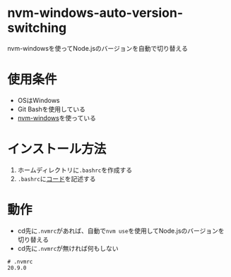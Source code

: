 # nvm-windows-auto-version-switching
nvm-windowsを使ってNode.jsのバージョンを自動で切り替える

# 使用条件
- OSはWindows
- Git Bashを使用している
- [nvm-windows](https://github.com/coreybutler/nvm-windows/releases)を使っている

# インストール方法
1. ホームディレクトリに`.bashrc`を作成する
1. `.bashrc`に[コード](https://github.com/yoshi-68/nvm-auto-switching-windows/blob/main/.bashrc)を記述する

# 動作
- cd先に`.nvmrc`があれば、自動で`nvm use`を使用してNode.jsのバージョンを切り替える
- cd先に`.nvmrc`が無ければ何もしない
```
# .nvmrc
20.9.0
```
